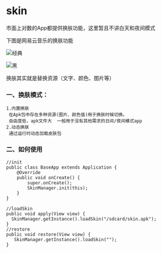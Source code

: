 # skin
市面上对数的App都提供换肤功能，这里暂且不讲白天和夜间模式

下图是网易云音乐的换肤功能

![经典](https://upload-images.jianshu.io/upload_images/11195468-7e7c93b52d7af746.png?imageMogr2/auto-orient/strip%7CimageView2/2/w/118/format/webp)

![黑](https://upload-images.jianshu.io/upload_images/11195468-c021f0c829864ba7.png?imageMogr2/auto-orient/strip%7CimageView2/2/w/118/format/webp)

换肤其实就是替换资源（文字、颜色、图片等）
### 一、换肤模式：
```
1.内置换肤
 在Apk包中存在多种资源(图片、颜色值)用于换肤时候切换。
 自由度低，apk文件大  一般用于没有其他需求的日间/夜间模式app 
2.动态换肤
 通过运行时动态加载皮肤包
```
### 二、如何使用
```
//init
public class BaseApp extends Application {
    @Override
    public void onCreate() {
        super.onCreate();
        SkinManager.init(this);
    }
}
```
```
//loadSkin
public void apply(View view) {
  SkinManager.getInstance().loadSkin("/sdcard/skin.apk");
}
//restore
public void restore(View view) {
   SkinManager.getInstance().loadSkin("");
}


```
